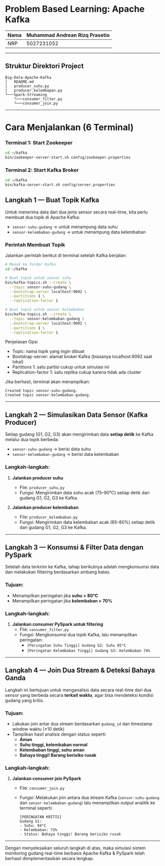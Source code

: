 # Problem Based Learning: Apache Kafka

| Nama    | Muhammad Andrean Rizq Prasetio |
| -------- | ------- |
| NRP  | 5027231052    |

---

##  Struktur Direktori Project

```
Big-Data-Apache-Kafka
│   README.md
|   producer_suhu.py
│   producer_kelembapan.py    
└───Spark-Streaming
    └───consumer_filter.py
    └───consumer_join.py
```

---

#  Cara Menjalankan (6 Terminal)

### Terminal 1: Start Zookeeper
```bash
cd ~/kafka
bin/zookeeper-server-start.sh config/zookeeper.properties
```

### Terminal 2: Start Kafka Broker
```bash
cd ~/kafka
bin/kafka-server-start.sh config/server.properties
```

##  Langkah 1 — Buat Topik Kafka

Untuk menerima data dari dua jenis sensor secara real-time, kita perlu membuat dua topik di Apache Kafka:

- `sensor-suhu-gudang` → untuk menampung data suhu
- `sensor-kelembaban-gudang` → untuk menampung data kelembaban

###  Perintah Membuat Topik

Jalankan perintah berikut di terminal setelah Kafka berjalan:

```bash
# Masuk ke folder Kafka
cd ~/kafka

# Buat topik untuk sensor suhu
bin/kafka-topics.sh --create \
  --topic sensor-suhu-gudang \
  --bootstrap-server localhost:9092 \
  --partitions 1 \
  --replication-factor 1

# Buat topik untuk sensor kelembaban
bin/kafka-topics.sh --create \
  --topic sensor-kelembaban-gudang \
  --bootstrap-server localhost:9092 \
  --partitions 1 \
  --replication-factor 1
```

Penjelasan Opsi
- Topic: nama topik yang ingin dibuat
- Bootstrap-server: alamat broker Kafka (biasanya localhost:9092 saat lokal)
- Partitions 1: satu partisi cukup untuk simulasi ini
- Replication-factor 1: satu replika cukup karena tidak ada cluster

Jika berhasil, terminal akan menampilkan:

```
Created topic sensor-suhu-gudang.
Created topic sensor-kelembaban-gudang.
```

---

##  Langkah 2 — Simulasikan Data Sensor (Kafka Producer)

Setiap gudang (G1, G2, G3) akan mengirimkan data **setiap detik** ke Kafka melalui dua topik berbeda:

- `sensor-suhu-gudang` → berisi data suhu
- `sensor-kelembaban-gudang` → berisi data kelembaban

###  Langkah-langkah:

1. **Jalankan producer suhu**
   -  File: `producer_suhu.py`
   - Fungsi: Mengirimkan data suhu acak (75–90°C) setiap detik dari gudang G1, G2, G3 ke Kafka.

2. **Jalankan producer kelembaban**
   -  File: `producer_kelembaban.py`
   - Fungsi: Mengirimkan data kelembaban acak (65–80%) setiap detik dari gudang G1, G2, G3 ke Kafka.

---

##  Langkah 3 — Konsumsi & Filter Data dengan PySpark

Setelah data terkirim ke Kafka, tahap berikutnya adalah mengkonsumsi data dan melakukan filtering berdasarkan ambang batas.

###  Tujuan:

- Menampilkan peringatan jika **suhu > 80°C**
- Menampilkan peringatan jika **kelembaban > 70%**

###  Langkah-langkah:

1. **Jalankan consumer PySpark untuk filtering**
   -  File: `consumer_filter.py`
   - Fungsi: Mengkonsumsi dua topik Kafka, lalu menampilkan peringatan:
     - `[Peringatan Suhu Tinggi] Gudang G2: Suhu 85°C`
     - `[Peringatan Kelembaban Tinggi] Gudang G3: Kelembaban 74%`

---

##  Langkah 4 — Join Dua Stream & Deteksi Bahaya Ganda

Langkah ini bertujuan untuk menganalisis data secara real-time dari dua sensor yang berbeda secara **terkait waktu**, agar bisa mendeteksi kondisi gudang yang kritis.

###  Tujuan:

- Lakukan join antar dua stream berdasarkan `gudang_id` dan timestamp window waktu (±10 detik)
- Tampilkan hasil analisis dengan status seperti:
  - **Aman**
  - **Suhu tinggi, kelembaban normal**
  - **Kelembaban tinggi, suhu aman**
  - **Bahaya tinggi! Barang berisiko rusak**

###  Langkah-langkah:

1. **Jalankan consumer join PySpark**
   -  File: `consumer_join.py`
   - Fungsi: Melakukan join antara dua stream Kafka (`sensor-suhu-gudang` dan `sensor-kelembaban-gudang`) lalu menampilkan output analitik ke terminal seperti:

     ```
     [PERINGATAN KRITIS]
     Gudang G1:
     - Suhu: 84°C
     - Kelembaban: 73%
     - Status: Bahaya tinggi! Barang berisiko rusak
     ```

---

Dengan menyelesaikan seluruh langkah di atas, maka simulasi sistem monitoring gudang real-time berbasis Apache Kafka & PySpark telah berhasil diimplementasikan secara lengkap.
